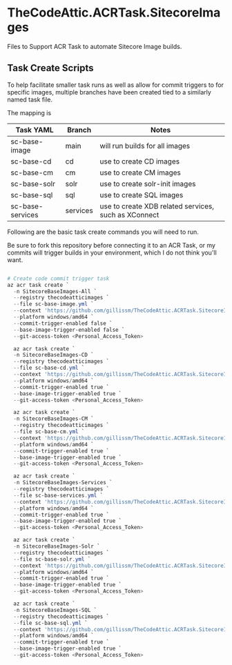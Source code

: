 # TheCodeAttic.ACRTask.SitecoreImages

Files to Support ACR Task to automate Sitecore Image builds.

## Task Create Scripts

To help facilitate smaller task runs as well as allow for commit triggers to for specific images, multiple branches have been created tied to a similarly named task file.

The mapping is

**Task YAML** | **Branch** | **Notes**
--------------|-------------|-----------
sc-base-image | main | will run builds for all images
sc-base-cd | cd | use to create CD images
sc-base-cm | cm | use to create CM images
sc-base-solr | solr | use to create solr-init images
sc-base-sql | sql | use to create SQL images
sc-base-services | services | use to create XDB related services, such as XConnect

Following are the basic task create commands you will need to run.

Be sure to fork this repository before connecting it to an ACR Task, or my commits will trigger builds in your environment, which I do not think you'll want.

```powershell

# Create code commit trigger task
az acr task create `
  -n SitecoreBaseImages-All `
  --registry thecodeatticimages `
  --file sc-base-image.yml `
  --context 'https://github.com/gillissm/TheCodeAttic.ACRTask.SitecoreImages.git#main' `
  --platform windows/amd64 `
  --commit-trigger-enabled false `
  --base-image-trigger-enabled false `
  --git-access-token <Personal_Access_Token>

  az acr task create `
  -n SitecoreBaseImages-CD `
  --registry thecodeatticimages `
  --file sc-base-cd.yml `
  --context 'https://github.com/gillissm/TheCodeAttic.ACRTask.SitecoreImages.git#cd' `
  --platform windows/amd64 `
  --commit-trigger-enabled true `
  --base-image-trigger-enabled true `
  --git-access-token <Personal_Access_Token>

  az acr task create `
  -n SitecoreBaseImages-CM `
  --registry thecodeatticimages `
  --file sc-base-cm.yml `
  --context 'https://github.com/gillissm/TheCodeAttic.ACRTask.SitecoreImages.git#cm' `
  --platform windows/amd64 `
  --commit-trigger-enabled true `
  --base-image-trigger-enabled true `
  --git-access-token <Personal_Access_Token>

  az acr task create `
  -n SitecoreBaseImages-Services `
  --registry thecodeatticimages `
  --file sc-base-services.yml `
  --context 'https://github.com/gillissm/TheCodeAttic.ACRTask.SitecoreImages.git#services' `
  --platform windows/amd64 `
  --commit-trigger-enabled true `
  --base-image-trigger-enabled true `
  --git-access-token <Personal_Access_Token>

  az acr task create `
  -n SitecoreBaseImages-Solr `
  --registry thecodeatticimages `
  --file sc-base-solr.yml `
  --context 'https://github.com/gillissm/TheCodeAttic.ACRTask.SitecoreImages.git#solr' `
  --platform windows/amd64 `
  --commit-trigger-enabled true `
  --base-image-trigger-enabled true `
  --git-access-token <Personal_Access_Token>

  az acr task create `
  -n SitecoreBaseImages-SQL `
  --registry thecodeatticimages `
  --file sc-base-sql.yml `
  --context 'https://github.com/gillissm/TheCodeAttic.ACRTask.SitecoreImages.git#sql' `
  --platform windows/amd64 `
  --commit-trigger-enabled true `
  --base-image-trigger-enabled true `
  --git-access-token <Personal_Access_Token>
```
